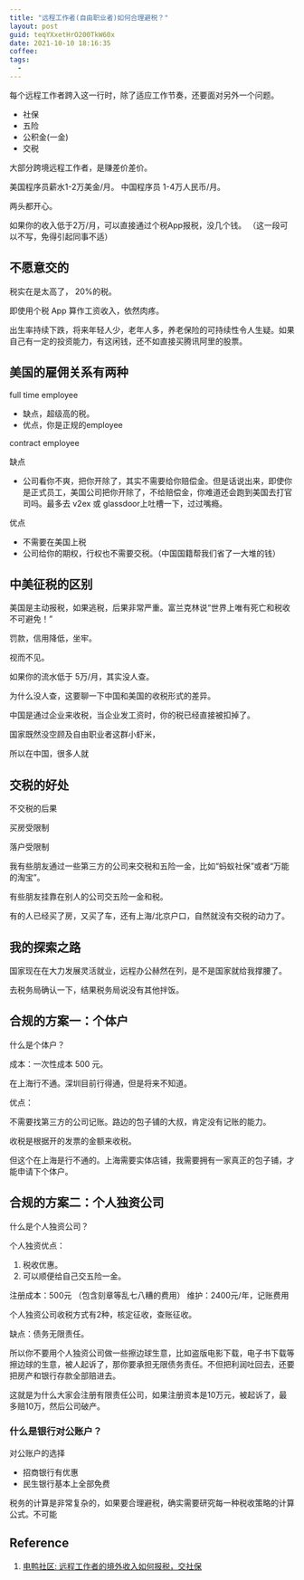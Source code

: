 ```yaml
---
title: "远程工作者(自由职业者)如何合理避税？"
layout: post
guid: teqYXxetHrO200TkW60x
date: 2021-10-10 18:16:35
coffee:
tags:
  -
---
```


每个远程工作者跨入这一行时，除了适应工作节奏，还要面对另外一个问题。

- 社保
- 五险
- 公积金(一金)
- 交税



大部分跨境远程工作者，是赚差价差价。

美国程序员薪水1-2万美金/月。
中国程序员 1-4万人民币/月。

两头都开心。




如果你的收入低于2万/月，可以直接通过个税App报税，没几个钱。 （这一段可以不写，免得引起同事不适）



## 不愿意交的

税实在是太高了， 20%的税。

即使用个税 App 算作工资收入，依然肉疼。

出生率持续下跌，将来年轻人少，老年人多，养老保险的可持续性令人生疑。如果自己有一定的投资能力，有这闲钱，还不如直接买腾讯阿里的股票。



## 美国的雇佣关系有两种

full time employee

- 缺点，超级高的税。
- 优点，你是正规的employee

contract employee

缺点


- 公司看你不爽，把你开除了，其实不需要给你赔偿金。但是话说出来，即使你是正式员工，美国公司把你开除了，不给赔偿金，你难道还会跑到美国去打官司吗。最多去 v2ex 或 glassdoor上吐槽一下，过过嘴瘾。

优点

- 不需要在美国上税
- 公司给你的期权，行权也不需要交税。（中国国籍帮我们省了一大堆的钱）



## 中美征税的区别

美国是主动报税，如果逃税，后果非常严重。富兰克林说“世界上唯有死亡和税收不可避免！”

罚款，信用降低，坐牢。





视而不见。

如果你的流水低于 5万/月，其实没人查。

为什么没人查，这要聊一下中国和美国的收税形式的差异。




中国是通过企业来收税，当企业发工资时，你的税已经直接被扣掉了。


国家既然没空顾及自由职业者这群小虾米，

所以在中国，很多人就


## 交税的好处

不交税的后果

买房受限制

落户受限制

我有些朋友通过一些第三方的公司来交税和五险一金，比如“蚂蚁社保”或者“万能的淘宝”。

有些朋友挂靠在别人的公司交五险一金和税。


有的人已经买了房，又买了车，还有上海/北京户口，自然就没有交税的动力了。





## 我的探索之路

国家现在在大力发展灵活就业，远程办公赫然在列，是不是国家就给我撑腰了。


去税务局确认一下，结果税务局说没有其他拌饭。


## 合规的方案一：个体户

什么是个体户？

成本：一次性成本 500 元。

在上海行不通。深圳目前行得通，但是将来不知道。

优点：

不需要找第三方的公司记账。路边的包子铺的大叔，肯定没有记账的能力。

收税是根据开的发票的金额来收税。


但这个在上海是行不通的。上海需要实体店铺，我需要拥有一家真正的包子铺，才能申请下个体户。




## 合规的方案二：个人独资公司

什么是个人独资公司？

个人独资优点：

1. 税收优惠。
2. 可以顺便给自己交五险一金。


注册成本：500元 （包含刻章等乱七八糟的费用）
维护：2400元/年，记账费用


个人独资公司收税方式有2种，核定征收，查账征收。


缺点：债务无限责任。

所以你不要用个人独资公司做一些擦边球生意，比如盗版电影下载，电子书下载等擦边球的生意，被人起诉了，那你要承担无限债务责任。不但把利润吐回去，还要把房产和银行存款全部赔进去。

这就是为什么大家会注册有限责任公司，如果注册资本是10万元，被起诉了，最多赔10万，然后公司破产。


### 什么是银行对公账户？


对公账户的选择

- 招商银行有优惠
- 民生银行基本上全部免费



税务的计算是非常复杂的，如果要合理避税，确实需要研究每一种税收策略的计算公式。不可能


## Reference

1. [电鸭社区: 远程工作者的境外收入如何报税，交社保](https://eleduck.com/posts/OGfwZV)



